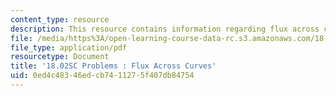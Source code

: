 ```yaml
---
content_type: resource
description: This resource contains information regarding flux across curves.
file: /media/https%3A/open-learning-course-data-rc.s3.amazonaws.com/18-02sc-multivariable-calculus-fall-2010/0ed4c48346edcb7411275f407db84754_MIT18_02SC_pb_69_quest.pdf
file_type: application/pdf
resourcetype: Document
title: '18.02SC Problems : Flux Across Curves'
uid: 0ed4c483-46ed-cb74-1127-5f407db84754
---
```

